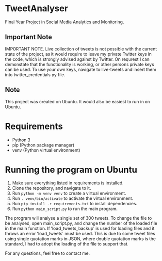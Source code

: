 # TweetAnalyser
Final Year Project in Social Media Analytics and Monitoring.

## Important Note
IMPORTANT NOTE. Live collection of tweets is not possible with the current state of the project, as it would require to leave my
private Twitter keys in the code, which is strongly advised against by Twitter. On requrest I can
demonstate that the functionality is working, or other persons private keys can be used.
To use your own keys, navigate to live-tweets and insert them into twitter_credentials.py file.

## Note
This project was created on Ubuntu.
It would also be easiest to run in on Ubuntu.

# Requirements
- Python 3
- pip (Python package manager)
- venv (Python virtual environment)

# Running the program on Ubuntu
1. Make sure everything listed in requirements is installed.
2. Clone the repository, and navigate to it.
3. Run `python -m venv venv` to create a virtual environment.
4. Run `. venv/bin/activate` to activate the virtual environment.
5. Run `pip install -r requirements.txt` to install dependencies.
6. Run `python main_script.py` to run the main program.

The program will analyse a single set of 300 tweets.
To change the file to be analysed, open main_script.py, and change
the number of the loaded file in the main function. If 'load_tweets_backup' is used for
loading files and it throws an error 'load_tweets' must be used. This is due to some tweet files
using single quotation marks in JSON, where double quotation marks is the standard, I had to adopt
the loading of the file to support that.

For any questions, feel free to contact me.
